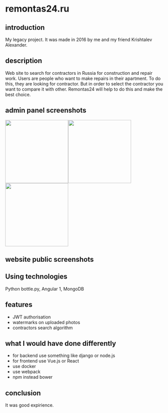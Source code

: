 # remontas24.ru
## introduction
My legacy project. It was made in 2016 by me and my friend Krishtalev Alexander.

## description
Web site to search for contractors in Russia for construction and repair work. Users are people who want to make repairs in their apartment. To do this, they are looking for contractor. But in order to select the contractor you want to compare it with other. Remontas24 will help to do this and make the best choice.

## admin panel screenshots

 <img src="/../screenshots/screenshots/adminpanel/adminka1.png?raw=true" width="200" height="200" /><img src="/../screenshots/screenshots/adminpanel/adminka2.png?raw=true" width="200" height="200" /><img src="/../screenshots/screenshots/adminpanel/adminka3.png?raw=true" width="200" height="200" />

## website public screenshots



## Using technologies
Python bottle.py, Angular 1, MongoDB

## features
* JWT authorisation
* watermarks on uploaded photos
* contractors search algorithm

## what I would have done differently
* for backend use something like django or node.js
* for frontend use Vue.js or React
* use docker
* use webpack
* npm instead bower

## conclusion
It was good expirience.

